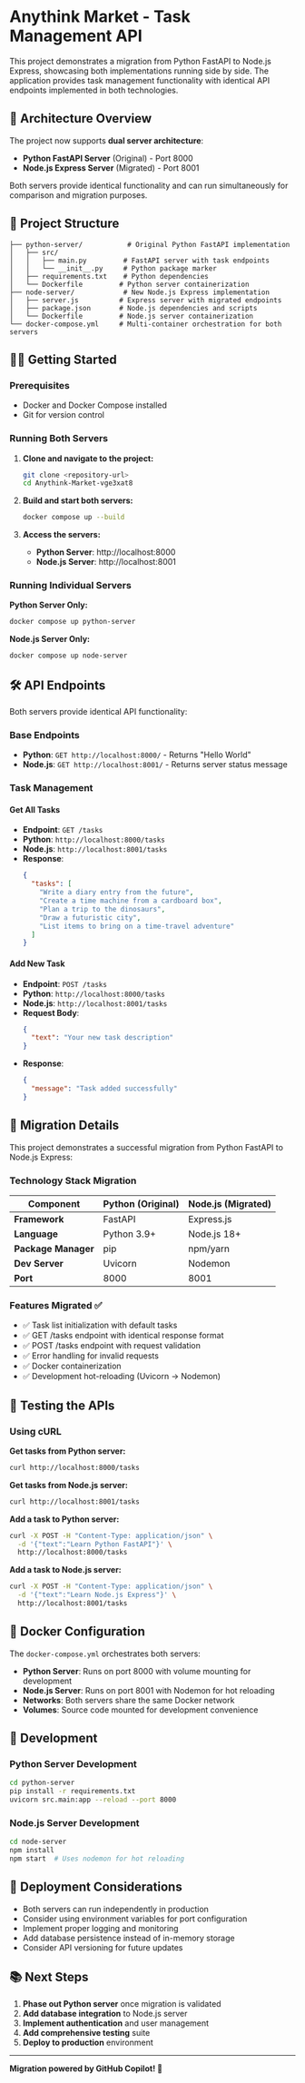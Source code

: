 # Anythink Market - Task Management API

This project demonstrates a migration from Python FastAPI to Node.js Express, showcasing both implementations running side by side. The application provides task management functionality with identical API endpoints implemented in both technologies.

## 🚀 Architecture Overview

The project now supports **dual server architecture**:
- **Python FastAPI Server** (Original) - Port 8000
- **Node.js Express Server** (Migrated) - Port 8001

Both servers provide identical functionality and can run simultaneously for comparison and migration purposes.

## 📁 Project Structure

```
├── python-server/           # Original Python FastAPI implementation
│   ├── src/
│   │   ├── main.py         # FastAPI server with task endpoints
│   │   └── __init__.py     # Python package marker
│   ├── requirements.txt    # Python dependencies
│   └── Dockerfile         # Python server containerization
├── node-server/            # New Node.js Express implementation
│   ├── server.js          # Express server with migrated endpoints
│   ├── package.json       # Node.js dependencies and scripts
│   └── Dockerfile         # Node.js server containerization
└── docker-compose.yml     # Multi-container orchestration for both servers
```

## 🏃‍♂️ Getting Started

### Prerequisites
- Docker and Docker Compose installed
- Git for version control

### Running Both Servers

1. **Clone and navigate to the project:**
   ```bash
   git clone <repository-url>
   cd Anythink-Market-vge3xat8
   ```

2. **Build and start both servers:**
   ```bash
   docker compose up --build
   ```

3. **Access the servers:**
   - **Python Server**: http://localhost:8000
   - **Node.js Server**: http://localhost:8001

### Running Individual Servers

**Python Server Only:**
```bash
docker compose up python-server
```

**Node.js Server Only:**
```bash
docker compose up node-server
```

## 🛠 API Endpoints

Both servers provide identical API functionality:

### Base Endpoints
- **Python**: `GET http://localhost:8000/` - Returns "Hello World"
- **Node.js**: `GET http://localhost:8001/` - Returns server status message

### Task Management

#### Get All Tasks
- **Endpoint**: `GET /tasks`
- **Python**: `http://localhost:8000/tasks`
- **Node.js**: `http://localhost:8001/tasks`
- **Response**: 
  ```json
  {
    "tasks": [
      "Write a diary entry from the future",
      "Create a time machine from a cardboard box",
      "Plan a trip to the dinosaurs",
      "Draw a futuristic city",
      "List items to bring on a time-travel adventure"
    ]
  }
  ```

#### Add New Task
- **Endpoint**: `POST /tasks`
- **Python**: `http://localhost:8000/tasks`
- **Node.js**: `http://localhost:8001/tasks`
- **Request Body**:
  ```json
  {
    "text": "Your new task description"
  }
  ```
- **Response**:
  ```json
  {
    "message": "Task added successfully"
  }
  ```

## 🔄 Migration Details

This project demonstrates a successful migration from Python FastAPI to Node.js Express:

### Technology Stack Migration
| Component | Python (Original) | Node.js (Migrated) |
|-----------|-------------------|-------------------|
| **Framework** | FastAPI | Express.js |
| **Language** | Python 3.9+ | Node.js 18+ |
| **Package Manager** | pip | npm/yarn |
| **Dev Server** | Uvicorn | Nodemon |
| **Port** | 8000 | 8001 |

### Features Migrated ✅
- ✅ Task list initialization with default tasks
- ✅ GET /tasks endpoint with identical response format
- ✅ POST /tasks endpoint with request validation
- ✅ Error handling for invalid requests
- ✅ Docker containerization
- ✅ Development hot-reloading (Uvicorn → Nodemon)

## 🧪 Testing the APIs

### Using cURL

**Get tasks from Python server:**
```bash
curl http://localhost:8000/tasks
```

**Get tasks from Node.js server:**
```bash
curl http://localhost:8001/tasks
```

**Add a task to Python server:**
```bash
curl -X POST -H "Content-Type: application/json" \
  -d '{"text":"Learn Python FastAPI"}' \
  http://localhost:8000/tasks
```

**Add a task to Node.js server:**
```bash
curl -X POST -H "Content-Type: application/json" \
  -d '{"text":"Learn Node.js Express"}' \
  http://localhost:8001/tasks
```

## 🐳 Docker Configuration

The `docker-compose.yml` orchestrates both servers:

- **Python Server**: Runs on port 8000 with volume mounting for development
- **Node.js Server**: Runs on port 8001 with Nodemon for hot reloading
- **Networks**: Both servers share the same Docker network
- **Volumes**: Source code mounted for development convenience

## 🔧 Development

### Python Server Development
```bash
cd python-server
pip install -r requirements.txt
uvicorn src.main:app --reload --port 8000
```

### Node.js Server Development
```bash
cd node-server
npm install
npm start  # Uses nodemon for hot reloading
```

## 🚀 Deployment Considerations

- Both servers can run independently in production
- Consider using environment variables for port configuration
- Implement proper logging and monitoring
- Add database persistence instead of in-memory storage
- Consider API versioning for future updates

## 📚 Next Steps

1. **Phase out Python server** once migration is validated
2. **Add database integration** to Node.js server
3. **Implement authentication** and user management
4. **Add comprehensive testing** suite
5. **Deploy to production** environment

---

**Migration powered by GitHub Copilot! 🤖**
